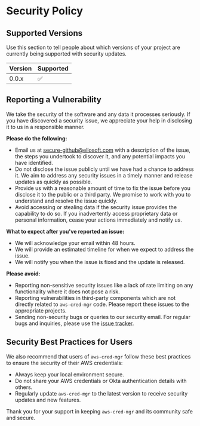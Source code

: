 # Security Policy

## Supported Versions

Use this section to tell people about which versions of your project are currently being supported with security updates.

| Version | Supported          |
| ------- | ------------------ |
| 0.0.x   | :white_check_mark: |

## Reporting a Vulnerability

We take the security of the software and any data it processes seriously. If you have discovered a security issue, we appreciate your help in disclosing it to us in a responsible manner.

**Please do the following:**

-   Email us at [secure-github@ellosoft.com](mailto:secure-github@ellosoft.com) with a description of the issue, the steps you undertook to discover it, and any potential impacts you have identified.
-   Do not disclose the issue publicly until we have had a chance to address it. We aim to address any security issues in a timely manner and release updates as quickly as possible.
-   Provide us with a reasonable amount of time to fix the issue before you disclose it to the public or a third party. We promise to work with you to understand and resolve the issue quickly.
-   Avoid accessing or stealing data if the security issue provides the capability to do so. If you inadvertently access proprietary data or personal information, cease your actions immediately and notify us.

**What to expect after you've reported an issue:**

-   We will acknowledge your email within 48 hours.
-   We will provide an estimated timeline for when we expect to address the issue.
-   We will notify you when the issue is fixed and the update is released.

**Please avoid:**

-   Reporting non-sensitive security issues like a lack of rate limiting on any functionality where it does not pose a risk.
-   Reporting vulnerabilities in third-party components which are not directly related to `aws-cred-mgr` code. Please report these issues to the appropriate projects.
-   Sending non-security bugs or queries to our security email. For regular bugs and inquiries, please use the [issue tracker](https://github.com/ellosoft/aws-cred-mgr/issues).

## Security Best Practices for Users

We also recommend that users of `aws-cred-mgr` follow these best practices to ensure the security of their AWS credentials:

-   Always keep your local environment secure.
-   Do not share your AWS credentials or Okta authentication details with others.
-   Regularly update `aws-cred-mgr` to the latest version to receive security updates and new features.

Thank you for your support in keeping `aws-cred-mgr` and its community safe and secure.

